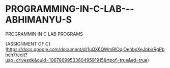 # PROGRAMMING-IN-C-LAB---ABHIMANYU-S
PROGRAMMIN IN C LAB PROGRAMS

{ASSIGNMENT OF C}(https://docs.google.com/document/d/1uQX6QWmBIOqjOehbxXeJbbirRgPbhch7/edit?usp=drivesdk&ouid=106786995336049591915&rtpof=true&sd=true)
